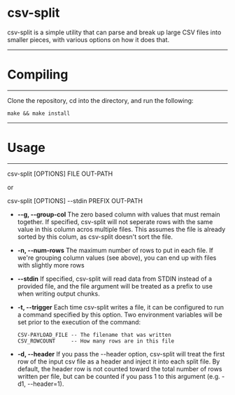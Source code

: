 # csv-split

csv-split is a simple utility that can parse and break up large CSV files into smaller pieces, with various options on how it does that.  

----
# Compiling
---

Clone the repository, cd into the directory, and run the following:

~~~
make && make install 
~~~

----
# Usage
----

csv-split [OPTIONS] FILE OUT-PATH

or

csv-split [OPTIONS] --stdin PREFIX OUT-PATH

*   **--g, --group-col**
    The zero based column with values that must remain together.  If specified, csv-split will not seperate
    rows with the same value in this column acros multiple files.  This assumes the file is already sorted
    by this colum, as csv-split doesn't sort the file.

*   **-n, --num-rows**
    The maximum number of rows to put in each file.  If we're grouping column values (see above), you can
    end up with files with slightly more rows

*   **--stdin**
    If specified, csv-split will read data from STDIN instead of a provided file, and the file argument
    will be treated as a prefix to use when writing output chunks.

*   **-t, --trigger**
    Each time csv-split writes a file, it can be configured to run a command specified by this option.
    Two environment variables will be set prior to the execution of the command:

        CSV-PAYLOAD_FILE -- The filename that was written
        CSV_ROWCOUNT     -- How many rows are in this file

*   **-d, --header**
    If you pass the --header option, csv-split will treat the first row of the input csv file as a header
    and inject it into each split file.  By default, the header row is not counted toward the total number
    of rows written per file, but can be counted if you pass 1 to this argument (e.g. -d1, --header=1).
